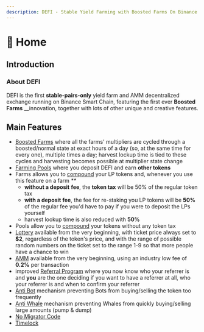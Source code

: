 ```yaml
---
description: DEFI - Stable Yield Farming with Boosted Farms On Binance Smart Chain and AMM
---
```


# 🏫 Home

## Introduction <a id="introduction"></a>

### About DEFI <a id="about-pantherswap"></a>

DEFI is the first **stable-pairs-only** yield farm and AMM decentralized exchange running on Binance Smart Chain, featuring the first ever **Boosted Farms** \_\_innovation, together with lots of other unique and creative features.

## **Main Features** <a id="main-features"></a>

* [Boosted Farms](features/harvest-lockup.md) where all the farms' multipliers are cycled through a boosted/normal state at exact hours of a day \(so, at the same time for every one\), multiple times a day; harvest lockup time is tied to these cycles and harvesting becomes possible at multiplier state change
* [Farming Pools](features/token-pools.md) where you deposit DEFI and earn **other tokens**
* Farms allows you to [compound](features/farms-pools-compound.md) your LP tokens and, whenever you use this feature on a farm _\*\*_
  * **without a deposit** **fee**, the **token tax** will be 50% of the regular token tax
  * **with a deposit** **fee**, the fee for re-staking you LP tokens will be **50%** of the regular fee you'd have to pay if you were to deposit the LPs yourself
  * harvest lookup time is also reduced with **50%** 
* Pools allow you to [compound](features/farms-pools-compound.md) your tokens without any token tax
* [Lottery](features/lottery.md) available from the very beginning, with ticket price always set to **$2**, regardless of the token's price, and with the range of possible random numbers on the ticket set to the range 1-9 so that more people have a chance to win
* [AMM](features/amm.md) available from the very beginning, using an industry low fee of **0.2%** per transaction
* improved [Referral Program](features/referral-program.md) where you now know who your referrer is and **you** are the one deciding if you want to have a referrer at all, who your referrer is and when to confirm your referrer
* [Anti Bot](features/anti-bot.md) mechanism preventing Bots from buying/selling the token too frequently
* [Anti Whale](features/anti-whale.md) mechanism preventing Whales from quickly buying/selling large amounts \(pump & dump\)
* [No Migrator Code](security/no-migrator-code.md)
* [Timelock](security/timelock.md)

